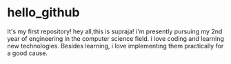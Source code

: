 # hello_github
It's my first repository!
hey all,this is supraja! i'm presently pursuing my 2nd year of engineering in the computer science field. i love coding and learning new technologies. Besides learning, i love implementing them practically for a good cause.    

